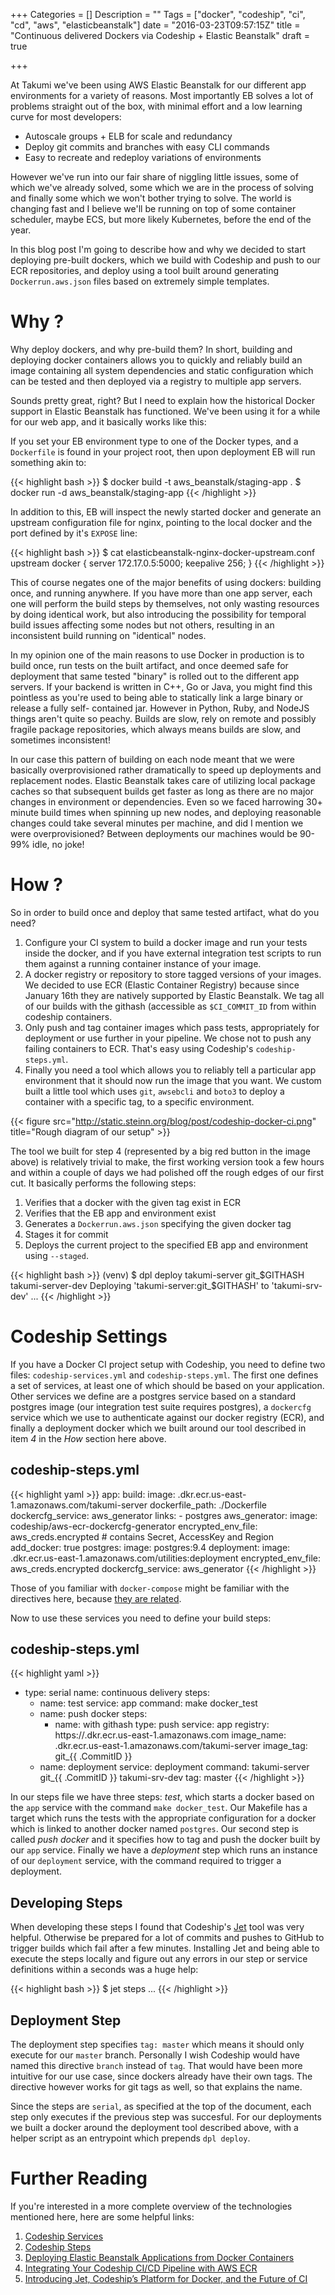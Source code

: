 +++
Categories = []
Description = ""
Tags = ["docker", "codeship", "ci", "cd", "aws", "elasticbeanstalk"]
date = "2016-03-23T09:57:15Z"
title = "Continuous delivered Dockers via Codeship + Elastic Beanstalk"
draft = true

+++

At Takumi we've been using AWS Elastic Beanstalk for our different app
environments for a variety of reasons.  Most importantly EB solves a lot
of problems straight out of the box, with minimal effort and a low learning
curve for most developers:

- Autoscale groups + ELB for scale and redundancy
- Deploy git commits and branches with easy CLI commands
- Easy to recreate and redeploy variations of environments

However we've run into our fair share of niggling little issues, some of
which we've already solved, some which we are in the process of solving and
finally some which we won't bother trying to solve.  The world is changing
fast and I believe we'll be running on top of some container scheduler,
maybe ECS, but more likely Kubernetes, before the end of the year.

In this blog post I'm going to describe how and why we decided to start
deploying pre-built dockers, which we build with Codeship and push to our
ECR repositories, and deploy using a tool built around generating `Dockerrun.aws.json`
files based on extremely simple templates.

# Why ?

Why deploy dockers, and why pre-build them?  In short, building and deploying
docker containers allows you to quickly and reliably build an image containing
all system dependencies and static configuration which can be tested and then
deployed via a registry to multiple app servers.

Sounds pretty great, right? But I need to explain how the historical Docker
support in Elastic Beanstalk has functioned.  We've been using it for a while
for our web app, and it basically works like this:

If you set your EB environment type to one of the Docker types, and a
`Dockerfile` is found in your project root, then upon deployment EB will
run something akin to:

{{< highlight bash >}}
$ docker build -t aws_beanstalk/staging-app .
$ docker run -d aws_beanstalk/staging-app
{{< /highlight >}}

In addition to this, EB will inspect the newly started docker and generate
an upstream configuration file for nginx, pointing to the local docker and
the port defined by it's `EXPOSE` line:

{{< highlight bash >}}
$ cat elasticbeanstalk-nginx-docker-upstream.conf
upstream docker {
	server 172.17.0.5:5000;
	keepalive 256;
}
{{< /highlight >}}

This of course negates one of the major benefits of using dockers: building
once, and running anywhere.  If you have more than one app server, each one
will perform the build steps by themselves, not only wasting resources by
doing identical work, but also introducing the possibility for temporal
build issues affecting some nodes but not others, resulting in an inconsistent
build running on "identical" nodes.

In my opinion one of the main reasons to use Docker in production is to
build once, run tests on the built artifact, and once deemed safe for deployment
that same tested "binary" is rolled out to the different app servers.  If your
backend is written in C++, Go or Java, you might find this pointless as you're
used to being able to statically link a large binary or release a fully self-
contained jar.  However in Python, Ruby, and NodeJS things aren't quite so
peachy.  Builds are slow, rely on remote and possibly fragile package repositories,
which always means builds are slow, and sometimes inconsistent!

In our case this pattern of building on each node meant that we were basically
overprovisioned rather dramatically to speed up deployments and replacement
nodes.  Elastic Beanstalk takes care of utilizing local package caches so
that subsequent builds get faster as long as there are no major changes in
environment or dependencies.  Even so we faced harrowing 30+ minute build times
when spinning up new nodes, and deploying reasonable changes could take several
minutes per machine, and did I mention we were overprovisioned?  Between
deployments our machines would be 90-99% idle, no joke!

# How ?

So in order to build once and deploy that same tested artifact, what do you
need?

1. Configure your CI system to build a docker image and run your tests inside
   the docker, and if you have external integration test scripts to run them
   against a running container instance of your image.
2. A docker registry or repository to store tagged versions of your images.
   We decided to use ECR (Elastic Container Registry) because since January
   16th they are natively supported by Elastic Beanstalk.  We tag all of our
   builds with the githash (accessible as `$CI_COMMIT_ID` from within codeship
   containers.
3. Only push and tag container images which pass tests, appropriately for
   deployment or use further in your pipeline. We chose not to push any failing
   containers to ECR.  That's easy using Codeship's `codeship-steps.yml`.
4. Finally you need a tool which allows you to reliably tell a particular
   app environment that it should now run the image that you want.  We custom
   built a little tool which uses `git`, `awsebcli` and `boto3` to deploy a
   container with a specific tag, to a specific environment.

{{< figure src="http://static.steinn.org/blog/post/codeship-docker-ci.png" title="Rough diagram of our setup" >}}

The tool we built for step 4 (represented by a big red button in the image
above) is relatively trivial to make, the first working version took a few
hours and within a couple of days we had polished off the rough edges of our
first cut.  It basically performs the following steps:

1. Verifies that a docker with the given tag exist in ECR
2. Verifies that the EB app and environment exist
3. Generates a `Dockerrun.aws.json` specifying the given docker tag
4. Stages it for commit
5. Deploys the current project to the specified EB app and environment using `--staged`.

{{< highlight bash >}}
(venv) $ dpl deploy takumi-server git_$GITHASH takumi-server-dev
Deploying 'takumi-server:git_$GITHASH' to 'takumi-srv-dev'
...
{{< /highlight >}}

# Codeship Settings

If you have a Docker CI project setup with Codeship, you need to define two
files: `codeship-services.yml` and `codeship-steps.yml`.  The first one
defines a set of services, at least one of which should be based on your
application.  Other services we define are a postgres service based on
a standard postgres image (our integration test suite requires postgres),
a `dockercfg` service which we use to authenticate against our docker
registry (ECR), and finally a deployment docker which we built around our
tool described in item *4* in the _How_ section here above.

## codeship-steps.yml
{{< highlight yaml >}}
app:
  build:
    image: <our-aws-account-id>.dkr.ecr.us-east-1.amazonaws.com/takumi-server
    dockerfile_path: ./Dockerfile
  dockercfg_service: aws_generator
  links:
    - postgres
aws_generator:
  image: codeship/aws-ecr-dockercfg-generator
  encrypted_env_file: aws_creds.encrypted # contains Secret, AccessKey and Region
  add_docker: true
postgres:
  image: postgres:9.4
deployment:
  image: <our-aws-account-id>.dkr.ecr.us-east-1.amazonaws.com/utilities:deployment
  encrypted_env_file: aws_creds.encrypted
  dockercfg_service: aws_generator
{{< /highlight >}}

Those of you familiar with `docker-compose` might be familiar with the directives
here, because <a href="https://codeship.com/documentation/docker/services/">they
are related</a>.

Now to use these services you need to define your build steps:
## codeship-steps.yml
{{< highlight yaml >}}
- type: serial
  name: continuous delivery
  steps:
    - name: test
      service: app
      command: make docker_test
    - name: push docker
      steps:
      - name: with githash
        type: push
        service: app
        registry: https://<our-aws-account-id>.dkr.ecr.us-east-1.amazonaws.com
        image_name: <our-aws-account-id>.dkr.ecr.us-east-1.amazonaws.com/takumi-server
        image_tag: git_{{ .CommitID }}
    - name: deployment
      service: deployment
      command: takumi-server git_{{ .CommitID }} takumi-srv-dev
      tag: master
{{< /highlight >}}

In our steps file we have three steps: _test_, which starts a docker based on
the `app` service with the command `make docker_test`.  Our Makefile has a
target which runs the tests with the appropriate configuration for a docker
which is linked to another docker named `postgres`.  Our second step is called
_push docker_ and it specifies how to tag and push the docker built by our
`app` service.  Finally we have a _deployment_ step which runs an instance of
our `deployment` service, with the command required to trigger a deployment.

## Developing Steps

When developing these steps I found that Codeship's <a href="https://codeship.com/documentation/docker/installation/">
Jet</a> tool was very helpful.  Otherwise be prepared for a lot of commits and
pushes to GitHub to trigger builds which fail after a few minutes.  Installing
Jet and being able to execute the steps locally and figure out any errors in
our step or service definitions within a seconds was a huge help:

{{< highlight bash >}}
$ jet steps
...
{{< /highlight >}}

## Deployment Step

The deployment step specifies `tag: master` which means it should only execute
for our `master` branch.  Personally I wish Codeship would have named this
directive `branch` instead of `tag`.  That would have been more intuitive for
our use case, since dockers already have their own tags.  The directive however
works for git tags as well, so that explains the name.

Since the steps are `serial`, as specified at the top of the document, each
step only executes if the previous step was succesful.  For our deployments
we built a docker around the deployment tool described above, with a helper
script as an entrypoint which prepends `dpl deploy`.

# Further Reading

If you're interested in a more complete overview of the technologies mentioned
here, here are some helpful links:

1. <a href="https://codeship.com/documentation/docker/services">Codeship Services </a>
2. <a href="https://codeship.com/documentation/docker/steps">Codeship Steps</a>
3. <a href="https://docs.aws.amazon.com/elasticbeanstalk/latest/dg/create_deploy_docker.html">Deploying Elastic Beanstalk Applications from Docker Containers</a>
4. <a href="https://blog.codeship.com/aws-registry/">Integrating Your Codeship CI/CD Pipeline with AWS ECR</a>
5. <a href="https://blog.codeship.com/introducing-jet-codeships-platform-for-docker/">Introducing Jet, Codeship’s Platform for Docker, and the Future of CI</a>
